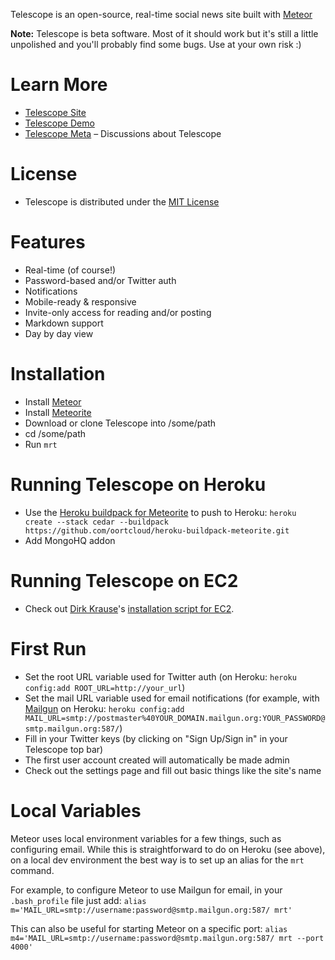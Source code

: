 Telescope is an open-source, real-time social news site built with [Meteor](http://meteor.com)

**Note:** Telescope is beta software. Most of it should work but it's still a little unpolished and you'll probably find some bugs. Use at your own risk :)

# Learn More
- [Telescope Site](http://telesc.pe)
- [Telescope Demo](http://demo.telesc.pe)
- [Telescope Meta](http://meta.telesc.pe/) – Discussions about Telescope

# License
- Telescope is distributed under the [MIT License](http://opensource.org/licenses/MIT)

# Features
- Real-time (of course!)
- Password-based and/or Twitter auth
- Notifications
- Mobile-ready & responsive
- Invite-only access for reading and/or posting
- Markdown support
- Day by day view

# Installation
- Install [Meteor](http://meteor.com)
- Install [Meteorite](https://github.com/oortcloud/meteorite/)
- Download or clone Telescope into /some/path
- cd /some/path
- Run `mrt`

# Running Telescope on Heroku
- Use the [Heroku buildpack for Meteorite](https://github.com/oortcloud/heroku-buildpack-meteorite) to push to Heroku: `heroku create --stack cedar --buildpack https://github.com/oortcloud/heroku-buildpack-meteorite.git`
- Add MongoHQ addon

# Running Telescope on EC2
- Check out [Dirk Krause](https://gist.github.com/dirkk0)'s [installation script for EC2](https://gist.github.com/4530915).

# First Run
- Set the root URL variable used for Twitter auth (on Heroku: `heroku config:add ROOT_URL=http://your_url`)
- Set the mail URL variable used for email notifications (for example, with [Mailgun](http://mailgun.com) on Heroku: `heroku config:add MAIL_URL=smtp://postmaster%40YOUR_DOMAIN.mailgun.org:YOUR_PASSWORD@smtp.mailgun.org:587/`)
- Fill in your Twitter keys (by clicking on "Sign Up/Sign in" in your Telescope top bar)
- The first user account created will automatically be made admin
- Check out the settings page and fill out basic things like the site's name

# Local Variables
Meteor uses local environment variables for a few things, such as configuring email. While this is straightforward to do on Heroku (see above), on a local dev environment the best way is to set up an alias for the `mrt` command. 

For example, to configure Meteor to use Mailgun for email, in your `.bash_profile` file just add:
`alias m='MAIL_URL=smtp://username:password@smtp.mailgun.org:587/ mrt'`


This can also be useful for starting Meteor on a specific port:
`alias m4='MAIL_URL=smtp://username:password@smtp.mailgun.org:587/ mrt --port 4000'`